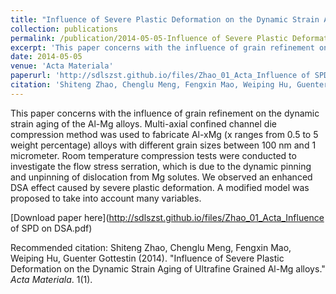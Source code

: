 ```yaml
---
title: "Influence of Severe Plastic Deformation on the Dynamic Strain Aging of Ultrafine Grained Al-Mg alloys"
collection: publications
permalink: /publication/2014-05-05-Influence of Severe Plastic Deformation on the Dynamic Strain Aging of Ultrafine Grained Al-Mg alloys
excerpt: 'This paper concerns with the influence of grain refinement on the dynamic strain aging of the Al-Mg alloys. Multi-axial confined channel die compression method was used to fabricate Al-xMg (x ranges from 0.5 to 5 weight percentage) alloys with different grain sizes between 100 nm and 1 micrometer. Room temperature compression tests were conducted to investigate the flow stress serration, which is due to the dynamic pinning and unpinning of dislocation from Mg solutes. We observed an enhanced DSA effect caused by severe plastic deformation. A modified model was proposed to take into account many variables. '
date: 2014-05-05
venue: 'Acta Materiala'
paperurl: 'http://sdlszst.github.io/files/Zhao_01_Acta_Influence of SPD on DSA.pdf'
citation: 'Shiteng Zhao, Chenglu Meng, Fengxin Mao, Weiping Hu, Guenter Gottestin (2014). &quot;Influence of Severe Plastic Deformation on the Dynamic Strain Aging of Ultrafine Grained Al-Mg alloys.&quot; <i>Acta Materiala</i>. 1(1).'
---
```

This paper concerns with the influence of grain refinement on the dynamic strain aging of the Al-Mg alloys. Multi-axial confined channel die compression method was used to fabricate Al-xMg (x ranges from 0.5 to 5 weight percentage) alloys with different grain sizes between 100 nm and 1 micrometer. Room temperature compression tests were conducted to investigate the flow stress serration, which is due to the dynamic pinning and unpinning of dislocation from Mg solutes. We observed an enhanced DSA effect caused by severe plastic deformation. A modified model was proposed to take into account many variables. 

[Download paper here](http://sdlszst.github.io/files/Zhao_01_Acta_Influence of SPD on DSA.pdf)

Recommended citation: Shiteng Zhao, Chenglu Meng, Fengxin Mao, Weiping Hu, Guenter Gottestin (2014). "Influence of Severe Plastic Deformation on the Dynamic Strain Aging of Ultrafine Grained Al-Mg alloys." <i>Acta Materiala</i>. 1(1).